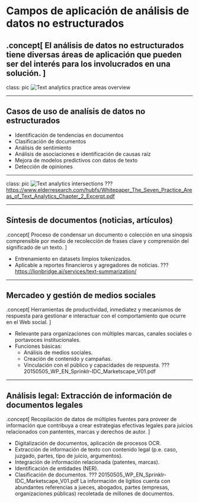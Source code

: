 # Campos de aplicación de análisis de datos no estructurados
.concept[
    El análisis de datos no estructurados tiene diversas áreas de aplicación que pueden ser del interés para los involucrados en una solución.
]
---
class: pic
![Text analytics practice areas overview](images/text-analytics-practice-areas-overview.png)

---
## Casos de uso de analísis de datos no estructurados

- Identificación de tendencias en documentos
- Clasificación de documentos
- Análisis de sentimiento
- Análisis de asociaciones e identificación de causas raíz
- Mejora de modelos predictivos con datos de texto
- Detección de opiniones
---
class: pic
![Text analytics intersections](images/text-analytics-intersections.png)
???
https://www.elderresearch.com/hubfs/Whitepaper_The_Seven_Practice_Areas_of_Text_Analytics_Chapter_2_Excerpt.pdf


---
## Síntesis de documentos (noticias, artículos)
.concept[
    Proceso de condensar un documento o colección en una sinopsis comprensible por medio de recolección de frases clave y comprensión del significado de un texto.
]
- Entrenamiento en datasets limpios tokenizados.
- Aplicable a reportes financieros y agregadores de noticias.
???
https://lionbridge.ai/services/text-summarization/
---
## Mercadeo y gestión de medios sociales
.concept[
    Herramientas de productividad, inmediatez y mecanismos de respuesta para gestionar e interactuar con el comportamiento que ocurre en el Web social.
]
- Relevante para organizaciones con múltiples marcas, canales sociales o portavoces institucionales.
- Funciones básicas:
    - Análisis de medios sociales.
    - Creación de contenido y campañas.
    - Vinculación con el público y capacidades de respuesta.
???
20150505_WP_EN_Sprinklr-IDC_Marketscape_V01.pdf
---
## Análisis legal: Extracción de información de documentos legales
.concept[
   Recopilación de datos de múltiples fuentes para proveer de información que contribuya a crear estrategias efectivas legales para juicios relacionados con pantentes, marcas y derechos de autor.
]
- Digitalización de documentos, aplicación de procesos OCR.
- Extracción de información de texto con contenido legal (p.e. caso, juzgado, partes, tipo de juicio, argumentos).
- Integración de información relacionada (patentes, marcas).
- Identificación de entidades (NER).
- Clasificación de documentos.
???
20150505_WP_EN_Sprinklr-IDC_Marketscape_V01.pdf
 La información de ligitios cuenta con abundantes referencias a jueces, abogados, partes (empresas, organizaciones públicas) recoletada de millones de documentos.